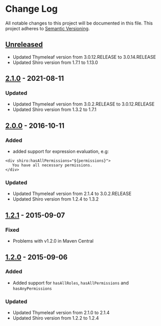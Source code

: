 # Change Log
All notable changes to this project will be documented in this file.
This project adheres to [Semantic Versioning](https://semver.org/).

## [Unreleased][unreleased]
- Updated Thymeleaf version from 3.0.12.RELEASE to 3.0.14.RELEASE
- Updated Shiro version from 1.7.1 to 1.13.0

## [2.1.0] - 2021-08-11
### Updated
- Updated Thymeleaf version from 3.0.2.RELEASE to 3.0.12.RELEASE
- Updated Shiro version from 1.3.2 to 1.7.1

## [2.0.0] - 2016-10-11
### Added
- added support for expression evaluation, e.g:
```
<div shiro:hasAllPermissions="${permissions}">
   You have all necessary permissions.
</div>
```

### Updated
- Updated Thymeleaf version from 2.1.4 to 3.0.2.RELEASE
- Updated Shiro version from 1.2.4 to 1.3.2


## [1.2.1] - 2015-09-07
### Fixed
- Problems with v1.2.0 in Maven Central


## [1.2.0] - 2015-09-06
### Added
- Added support for `hasAllRoles`, `hasAllPermissions` and `hasAnyPermissions`
### Updated
- Updated Thymeleaf version from 2.1.0 to 2.1.4
- Updated Shiro version from 1.2.2 to 1.2.4


[unreleased]: https://github.com/theborakompanioni/thymeleaf-extras-shiro/compare/2.1.0...HEAD
[2.1.0]: https://github.com/theborakompanioni/thymeleaf-extras-shiro/compare/2.1.0...2.0.0
[2.0.0]: https://github.com/theborakompanioni/thymeleaf-extras-shiro/compare/1.2.1...2.0.0
[1.2.1]: https://github.com/theborakompanioni/thymeleaf-extras-shiro/compare/1.2.0...1.2.1
[1.2.0]: https://github.com/theborakompanioni/thymeleaf-extras-shiro/compare/74596f4...1.2.0
